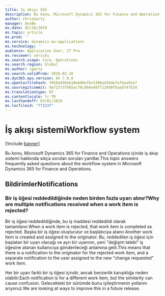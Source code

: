 ```yaml
---
title: İş akışı SSS
description: Bu konu, Microsoft Dynamics 365 for Finance and Operations içinde iş akışı sistemi hakkında sıkça sorulan soruları yanıtlar.
author: ChrisGarty
manager: AnnBe
ms.date: 02/28/2019
ms.topic: article
ms.prod: ''
ms.service: dynamics-ax-applications
ms.technology: ''
audience: Application User, IT Pro
ms.reviewer: sericks
ms.search.scope: Core, Operations
ms.search.region: Global
ms.author: cgarty
ms.search.validFrom: 2016-02-28
ms.dyn365.ops.version: AX 7.0.0
ms.openlocfilehash: f058a450eb18e688efbc5306a42b4efef6aa91e7
ms.sourcegitcommit: 9a723737565ac78c884e40f7129d0f5aad747524
ms.translationtype: HT
ms.contentlocale: tr-TR
ms.lasthandoff: 03/01/2019
ms.locfileid: "773237"
---
```

# <a name="workflow-system"></a><span data-ttu-id="abcae-103">İş akışı sistemi</span><span class="sxs-lookup"><span data-stu-id="abcae-103">Workflow system</span></span>

[!include [banner](../includes/banner.md)]

<span data-ttu-id="abcae-104">Bu konu, Microsoft Dynamics 365 for Finance and Operations içinde iş akışı sistemi hakkında sıkça sorulan soruları yanıtlar.</span><span class="sxs-lookup"><span data-stu-id="abcae-104">This topic answers frequently asked questions about the workflow system in Microsoft Dynamics 365 for Finance and Operations.</span></span>

## <a name="notifications"></a><span data-ttu-id="abcae-105">Bildirimler</span><span class="sxs-lookup"><span data-stu-id="abcae-105">Notifications</span></span>

### <a name="why-are-multiple-notifications-received-when-a-work-item-is-rejected"></a><span data-ttu-id="abcae-106">Bir iş öğesi reddedildiğinde neden birden fazla uyarı alınır?</span><span class="sxs-lookup"><span data-stu-id="abcae-106">Why are multiple notifications received when a work item is rejected?</span></span>
<span data-ttu-id="abcae-107">Bir iş öğesi reddedildiğinde, bu iş maddesi reddedildi olarak tamamlanır.</span><span class="sxs-lookup"><span data-stu-id="abcae-107">When a work item is rejected, that work item is completed as rejected.</span></span> <span data-ttu-id="abcae-108">Başka bir iş öğesi oluşturulur ve başlatıcıya atanır.</span><span class="sxs-lookup"><span data-stu-id="abcae-108">Another work item is created and assigned to the originator.</span></span> <span data-ttu-id="abcae-109">Bu, reddedilen iş öğesi için başlatan bir uyarı olacağı ve ayrı bir uyarının, yeni "değişim talebi" iş öğesine atanan kullanıcıya gönderileceği anlamına gelir.</span><span class="sxs-lookup"><span data-stu-id="abcae-109">This means that there is a notification to the originator for the rejected work item, and a separate notification to the user assigned to the new "change requested" work item.</span></span> 

<span data-ttu-id="abcae-110">Her bir uyarı farklı bir iş öğesi içindir, ancak benzerlik karışıklığa neden olabilir.</span><span class="sxs-lookup"><span data-stu-id="abcae-110">Each notification is for a different work item, but the similarity can cause confusion.</span></span> <span data-ttu-id="abcae-111">Gelecekteki bir sürümde bunu iyileştirmenin yollarını arıyoruz.</span><span class="sxs-lookup"><span data-stu-id="abcae-111">We are looking at ways to improve this in a future release.</span></span>
